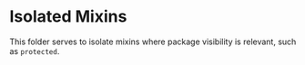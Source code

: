 # Isolated Mixins

This folder serves to isolate mixins where package visibility is relevant, such as `protected`.
